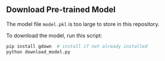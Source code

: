 ## Download Pre-trained Model

The model file `model.pkl` is too large to store in this repository.

To download the model, run this script:

```bash
pip install gdown  # install if not already installed
python download_model.py
